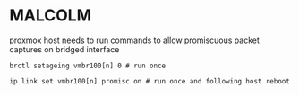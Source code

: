 # MALCOLM

proxmox host needs to run commands to allow promiscuous packet captures on bridged interface

`brctl setageing vmbr100[n] 0 # run once`

`ip link set vmbr100[n] promisc on # run once and following host reboot`
